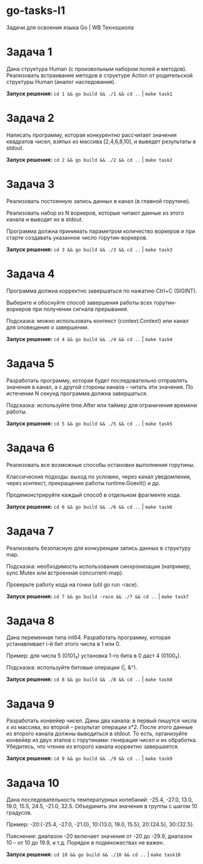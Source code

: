 # go-tasks-l1
Задачи для освоения языка Go | WB Техношкола

# Задача 1

Дана структура Human (с произвольным набором полей и методов).
Реализовать встраивание методов в структуре Action от родительской структуры Human (аналог наследования).

**Запуск решения:** `cd 1 && go build && ./1 && cd ..` | `make task1`

# Задача 2 

Написать программу, которая конкурентно рассчитает значения квадратов чисел, взятых из массива [2,4,6,8,10], и выведет результаты в stdout.

**Запуск решения:** `cd 2 && go build && ./2 && cd ..` | `make task2`

# Задача 3

Реализовать постоянную запись данных в канал (в главной горутине).

Реализовать набор из N воркеров, которые читают данные из этого канала и выводят их в stdout.

Программа должна принимать параметром количество воркеров и при старте создавать указанное число горутин-воркеров.

**Запуск решения:** `cd 3 && go build && ./3 && cd ..` | `make task3`

# Задача 4

Программа должна корректно завершаться по нажатию Ctrl+C (SIGINT).

Выберите и обоснуйте способ завершения работы всех горутин-воркеров при получении сигнала прерывания.

Подсказка: можно использовать контекст (context.Context) или канал для оповещения о завершении.

**Запуск решения:** `cd 4 && go build && ./4 && cd ..` | `make task4`

# Задача 5

Разработать программу, которая будет последовательно отправлять значения в канал, а с другой стороны канала – читать эти значения. По истечении N секунд программа должна завершаться.

Подсказка: используйте time.After или таймер для ограничения времени работы.

**Запуск решения:** `cd 5 && go build && ./5 && cd ..` | `make task5`

# Задача 6

Реализовать все возможные способы остановки выполнения горутины.

Классические подходы: выход по условию, через канал уведомления, через контекст, прекращение работы runtime.Goexit() и др.

Продемонстрируйте каждый способ в отдельном фрагменте кода.

**Запуск решения:** `cd 6 && go build && ./6 && cd ..` | `make task6`

# Задача 7

Реализовать безопасную для конкуренции запись данных в структуру map.

Подсказка: необходимость использования синхронизации (например, sync.Mutex или встроенная concurrent-map).

Проверьте работу кода на гонки (util go run -race).

**Запуск решения:** `cd 7 && go build -race && ./7 && cd ..` | `make task7`

# Задача 8 

Дана переменная типа int64. Разработать программу, которая устанавливает i-й бит этого числа в 1 или 0.

Пример: для числа 5 (0101₂) установка 1-го бита в 0 даст 4 (0100₂).

Подсказка: используйте битовые операции (|, &^).

**Запуск решения:** `cd 8 && go build && ./8 && cd ..` | `make task8`

# Задача 9

Разработать конвейер чисел. Даны два канала: в первый пишутся числа x из массива, во второй – результат операции x*2. После этого данные из второго канала должны выводиться в stdout. То есть, организуйте конвейер из двух этапов с горутинами: генерация чисел и их обработка. Убедитесь, что чтение из второго канала корректно завершается.

**Запуск решения:** `cd 9 && go build && ./9 && cd ..` | `make task9`

# Задача 10

Дана последовательность температурных колебаний: -25.4, -27.0, 13.0, 19.0, 15.5, 24.5, -21.0, 32.5. Объединить эти значения в группы с шагом 10 градусов.

Пример: -20:{-25.4, -27.0, -21.0}, 10:{13.0, 19.0, 15.5}, 20:{24.5}, 30:{32.5}.

Пояснение: диапазон -20 включает значения от -20 до -29.9, диапазон 10 – от 10 до 19.9, и т.д. Порядок в подмножествах не важен.

**Запуск решения:** `cd 10 && go build && ./10 && cd ..` | `make task10`
